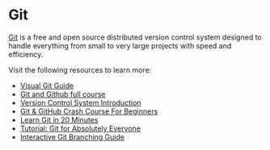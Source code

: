 # Git

[Git](https://git-scm.com/) is a free and open source distributed version control system designed to handle everything from small to very large projects with speed and efficiency.

Visit the following resources to learn more:

- [Visual Git Guide](https://marklodato.github.io/visual-git-guide/index-en.html)
- [Git and Github full course](https://youtu.be/apGV9Kg7ics)
- [Version Control System Introduction](https://www.youtube.com/watch?v=zbKdDsNNOhg)
- [Git & GitHub Crash Course For Beginners](https://www.youtube.com/watch?v=SWYqp7iY_Tc)
- [Learn Git in 20 Minutes](https://youtu.be/Y9XZQO1n_7c?t=21)
- [Tutorial: Git for Absolutely Everyone](https://thenewstack.io/tutorial-git-for-absolutely-everyone/)
- [Interactive Git Branching Guide](https://learngitbranching.js.org/)
